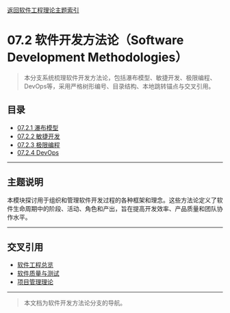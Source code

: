 [返回软件工程理论主题索引](../README.md)

# 07.2 软件开发方法论（Software Development Methodologies）

> 本分支系统梳理软件开发方法论，包括瀑布模型、敏捷开发、极限编程、DevOps等，采用严格树形编号、目录结构、本地跳转锚点与交叉引用。

## 目录

- [07.2.1 瀑布模型](./07.2.1_Waterfall_Model.md)
- [07.2.2 敏捷开发](./07.2.2_Agile_Development.md)
- [07.2.3 极限编程](./07.2.3_Extreme_Programming.md)
- [07.2.4 DevOps](./07.2.4_DevOps.md)

---

## 主题说明

本模块探讨用于组织和管理软件开发过程的各种框架和理念。这些方法论定义了软件生命周期中的阶段、活动、角色和产出，旨在提高开发效率、产品质量和团队协作水平。

---

## 交叉引用

- [软件工程总览](../README.md)
- [软件质量与测试](../07.5_Software_Quality_and_Testing/README.md)
- [项目管理理论](./TODO.md)

---

> 本文档为软件开发方法论分支的导航。

